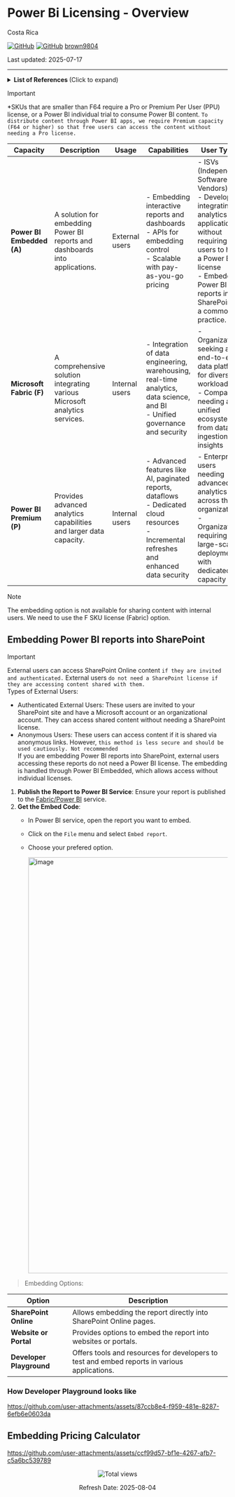 # Power Bi Licensing - Overview

Costa Rica

[![GitHub](https://badgen.net/badge/icon/github?icon=github&label)](https://github.com) 
[![GitHub](https://img.shields.io/badge/--181717?logo=github&logoColor=ffffff)](https://github.com/)
[brown9804](https://github.com/brown9804)

Last updated: 2025-07-17

----------

<details>
<summary><b>List of References </b> (Click to expand)</summary>

- [Interact with the Power BI service as a Free user](https://learn.microsoft.com/en-us/power-bi/consumer/end-user-features)
- [Power Bi Free User Feature List](https://learn.microsoft.com/en-us/power-bi/consumer/end-user-features#feature-list)
- [Power BI pricing Free, Pro, PPU, Embedded, Fabric](https://www.microsoft.com/en-us/power-platform/products/power-bi/pricing?msockid=38ec3806873362243e122ce086486339#tabs-pill-bar-oca31b12_tab0)
- [Save costs with Microsoft Fabric Capacity reservations](https://learn.microsoft.com/en-us/azure/cost-management-billing/reservations/fabric-capacity)
- [Comparision Table between Fabric, Power Bi and vcores](https://learn.microsoft.com/en-us/fabric/enterprise/licenses#capacity)
- [Table - Workspace license mode](https://learn.microsoft.com/en-us/fabric/enterprise/licenses#workspace)
- [Table - Per user licenses](https://learn.microsoft.com/en-us/fabric/enterprise/licenses#per-user-licenses)
- [Fabic -Features parity list](https://learn.microsoft.com/en-us/fabric/enterprise/fabric-features#features-parity-list)
- [Embedded - prerequisites](https://learn.microsoft.com/en-us/power-bi/developer/embedded/embed-organization-app#prerequisites)
- [Embedded - Which SKU should I use?](https://learn.microsoft.com/en-us/power-bi/developer/embedded/embedded-capacity#which-sku-should-i-use)
- [Distribute Power BI content to external guest users with Microsoft Entra B2B](https://learn.microsoft.com/en-us/power-bi/enterprise/service-admin-azure-ad-b2b#guest-users-who-can-edit-and-manage-content)
- [External data sharing in Microsoft Fabric](https://learn.microsoft.com/en-us/fabric/governance/external-data-sharing-overview)
- [Pricing calculator](https://azure.microsoft.com/en-us/pricing/calculator/?msockid=38ec3806873362243e122ce086486339)
- [Power BI Premium Per User](https://learn.microsoft.com/en-us/power-bi/enterprise/service-premium-per-user-faq)
- [Power BI service per-user and capacity-based licenses](https://learn.microsoft.com/en-us/power-bi/fundamentals/service-features-license-type)
- [Permission model](https://learn.microsoft.com/en-us/fabric/security/permission-model)
- [Roles in workspaces in Microsoft Fabric](https://learn.microsoft.com/en-us/fabric/fundamentals/roles-workspaces)

</details>

> [!IMPORTANT]
> *SKUs that are smaller than F64 require a Pro or Premium Per User (PPU) license, or a Power BI individual trial to consume Power BI content. `To distribute content through Power BI apps, we require Premium capacity (F64 or higher) so that free users can access the content without needing a Pro license.`

| **Capacity**          | **Description**                                                                 | **Usage** | **Capabilities** | **User Types** | **When to Use** |
|-----------------------|---------------------------------------------------------------------------------|-----------|------------------|----------------|-----------------|
| **Power BI Embedded (A)** | A solution for embedding Power BI reports and dashboards into applications.     | External users | - Embedding interactive reports and dashboards<br>- APIs for embedding control<br>- Scalable with pay-as-you-go pricing | - ISVs (Independent Software Vendors)<br>- Developers integrating analytics into applications without requiring users to have a Power BI license <br/> - Embedding Power BI reports into SharePoint is a common practice. | Use when you need to integrate interactive reports and dashboards directly into your applications for a seamless user experience. |
| **Microsoft Fabric (F)**  | A comprehensive solution integrating various Microsoft analytics services.      | Internal users | - Integration of data engineering, warehousing, real-time analytics, data science, and BI<br>- Unified governance and security | - Organizations seeking an end-to-end data platform for diverse workloads<br>- Companies needing a unified ecosystem from data ingestion to insights | Use when you need a unified analytics platform that integrates multiple Microsoft services for enhanced data governance and seamless workflow. |
| **Power BI Premium (P)**  | Provides advanced analytics capabilities and larger data capacity.              | Internal users | - Advanced features like AI, paginated reports, dataflows<br>- Dedicated cloud resources<br>- Incremental refreshes and enhanced data security | - Enterprise users needing advanced analytics across the organization<br>- Organizations requiring large-scale deployments with dedicated capacity | Use when you require advanced analytics, larger data capacity, and AI integration for comprehensive data analysis and insights. |

> [!NOTE]
> The embedding option is not available for sharing content with internal users. We need to use the F SKU license (Fabric) option. 

## Embedding Power BI reports into SharePoint

> [!IMPORTANT]
> External users can access SharePoint Online content `if they are invited and authenticated.` External users `do not need a SharePoint license if they are accessing content shared with them.` <br/>
> Types of External Users: <br/>
> - Authenticated External Users: These users are invited to your SharePoint site and have a Microsoft account or an organizational account. They can access shared content without needing a SharePoint license. <br/>
> - Anonymous Users: These users can access content if it is shared via anonymous links. However, `this method is less secure and should be used cautiously. Not recommended` <br/> 
> If you are embedding Power BI reports into SharePoint, external users accessing these reports do not need a Power BI license. The embedding is handled through Power BI Embedded, which allows access without individual licenses.

1. **Publish the Report to Power BI Service**: Ensure your report is published to the [Fabric/Power BI](https://app.fabric.microsoft.com) service.
2. **Get the Embed Code**:
   - In Power BI service, open the report you want to embed.
   - Click on the `File` menu and select `Embed report`.
   - Choose your prefered option.
  
      <img width="949" alt="image" src="https://github.com/user-attachments/assets/9232bd3a-577e-450c-8df8-d5389b0fcf1a" />

> Embedding Options:

| **Option** | **Description** |
|------------|-----------------|
| **SharePoint Online** | Allows embedding the report directly into SharePoint Online pages. |
| **Website or Portal** | Provides options to embed the report into websites or portals. |
| **Developer Playground** | Offers tools and resources for developers to test and embed reports in various applications. |

### How Developer Playground looks like 

https://github.com/user-attachments/assets/87ccb8e4-f959-481e-8287-6efb6e0603da

## Embedding Pricing Calculator

https://github.com/user-attachments/assets/ccf99d57-bf1e-4267-afb7-c5a6bc539789


<!-- START BADGE -->
<div align="center">
  <img src="https://img.shields.io/badge/Total%20views-1559-limegreen" alt="Total views">
  <p>Refresh Date: 2025-08-04</p>
</div>
<!-- END BADGE -->
